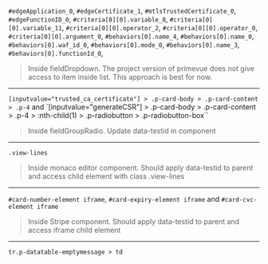 
  `#edgeApplication_0`, `#edgeCertificate_1`, `#mtlsTrustedCertificate_0`, `#edgeFunctionID_0`, 
  `#criteria[0][0].variable_8`, `#criteria[0][0].variable_11`, `#criteria[0][0].operator_2`,
  `#criteria[0][0].operator_0`, `#criteria[0][0].argument_0`, `#behaviors[0].name_4`,
  `#behaviors[0].name_0`, `#behaviors[0].waf_id_0`, `#behaviors[0].mode_0`, `#behaviors[0].name_3`,
  `#behaviors[0].functionId_0`,
  > Inside fieldDropdown. The project version of primevue does not give access to item inside list. This approach is best for now.
  ---
  `[inputvalue="trusted_ca_certificate"] > .p-card-body > .p-card-content > .p-4` and 
  `[inputvalue="generateCSR"] > .p-card-body > .p-card-content > .p-4 > :nth-child(1) > .p-radiobutton > .p-radiobutton-box``
  > Inside fieldGroupRadio. Update data-testid in component
  ---
  `.view-lines`
  > Inside monaco editor component. Should apply data-testid to parent and access child element with class .view-lines
  ---
 `#card-number-element iframe`, `#card-expiry-element iframe` and `#card-cvc-element iframe`
  > Inside Stripe component. Should apply data-testid to parent and access iframe child element
  ---
  `tr.p-datatable-emptymessage > td`